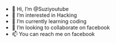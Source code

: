- 👋 Hi, I’m @Suziyoutube
- 👀 I’m interested in Hacking
- 🌱 I’m currently learning coding
- 💞️ I’m looking to collaborate on facebook
- 📫 You can reach me on facebook

<!---
Suziyoutube/Suziyoutube is a ✨ special ✨ repository because its `README.md` (this file) appears on your GitHub profile.
You can click the Preview link to take a look at your changes.
--->
